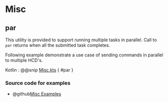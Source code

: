 # Misc

## par

This utility is provided to support running multiple tasks in parallel. Call to `par` returns when all the submitted task completes.

Following example demonstrate a use case of sending commands in parallel to multiple HCD's. 

Kotlin
: @@snip [Misc.kts](../../../../../../examples/src/main/kotlin/esw/ocs/scripts/examples/paradox/MiscExample.kts) { #par }  

### Source code for examples
* @github[Misc Examples](/examples/src/main/kotlin/esw/ocs/scripts/examples/paradox/MiscExample.kts)